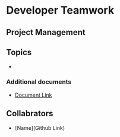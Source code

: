 # Developer Teamwork

## Project Management


## Topics
* <Name>


### Additional documents
* [Document Link]()



## Collabrators
* [Name](Github Link)


